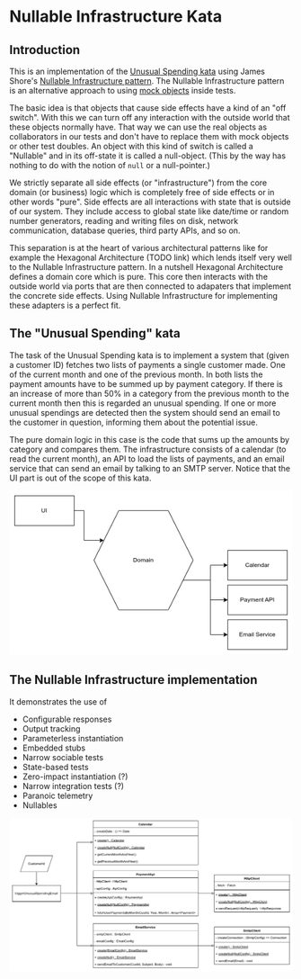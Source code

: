 # Nullable Infrastructure Kata

## Introduction

This is an implementation of the [Unusual Spending kata](https://github.com/testdouble/contributing-tests/wiki/Unusual-Spending-Kata)
using James Shore's [Nullable Infrastructure pattern](https://www.jamesshore.com/v2/projects/nullables).
The Nullable Infrastructure pattern is an alternative approach to using [mock
objects](https://martinfowler.com/articles/mocksArentStubs.html) inside tests.

The basic idea is that objects that cause side effects have a kind of an "off
switch". With this we can turn off any interaction with the outside world that
these objects normally have. That way we can use the real objects as
collaborators in our tests and don't have to replace them with mock objects or
other test doubles. An object with this kind of switch is called a "Nullable"
and in its off-state it is called a null-object. (This by the way has nothing to
do with the notion of `null` or a null-pointer.)

We strictly separate all side effects (or "infrastructure") from the core domain
(or business) logic which is completely free of side effects or in other words
"pure". Side effects are all interactions with state that is outside of our
system. They include access to global state like date/time or random number
generators, reading and writing files on disk, network communication, database
queries, third party APIs, and so on.

This separation is at the heart of various architectural patterns like for
example the Hexagonal Architecture (TODO link) which lends itself very well to
the Nullable Infrastructure pattern. In a nutshell Hexagonal Architecture
defines a domain core which is pure. This core then interacts with the outside
world via ports that are then connected to adapaters that implement the concrete
side effects. Using Nullable Infrastructure for implementing these adapters is a
perfect fit.

## The "Unusual Spending" kata

The task of the Unusual Spending kata is to implement a system that (given a
customer ID) fetches two lists of payments a single customer made. One of the
current month and one of the previous month. In both lists the payment amounts
have to be summed up by payment category. If there is an increase of more than
50% in a category from the previous month to the current month then this is
regarded an unusual spending. If one or more unusual spendings are detected then
the system should send an email to the customer in question, informing them
about the potential issue.

The pure domain logic in this case is the code that sums up the amounts by
category and compares them. The infrastructure consists of a calendar (to read
the current month), an API to load the lists of payments, and an email service
that can send an email by talking to an SMTP server. Notice that the UI part is
out of the scope of this kata.

[![Hexagon](./hexagon.png)](https://viewer.diagrams.net/?tags=%7B%7D&lightbox=1&highlight=0000ff&edit=_blank&layers=1&nav=1&title=Unusual%20Spending%20Hexagon.drawio#R%3Cmxfile%3E%3Cdiagram%20name%3D%22Page-1%22%20id%3D%22TCG4UKSa01HB5v_6KEIQ%22%3E7VfbbpwwEP0aHlNx3ctjs2zTSqmCtIqaPlrLBFwBRl6zQL%2B%2B9jIGXNpNmouWhz7hOR5f5pwZBixvkzc3nJTpVxZDZrl23FheaLmu43u%2BfCik7ZDlatUBCacxOg3Ajv4EBG1EKxrDwXAUjGWClia4Z0UBe2FghHNWm26PLDNPLUkCE2C3J9kU%2FUZjkXboKrAH%2FDPQJNUnOzbO5EQ7I3BISczqEeRtLW%2FDGRPdKG82kCnyNC%2Fduk9%2Fme0vxqEQz1lwtY7q6D6s7m6b7I6JNvRbcrXEu4lWBwyxjB9NxkXKElaQbDug15xVRQxqV1tag88tY6UEHQn%2BACFaFJNUgkkoFXmGs9BQ8TAaf1dbfVgGaIYNbn0yWjSm4SIDB1bxPZyJUacN4QmIM36YqYqA0QFI5g2wHARvpQOHjAh6NBOEYJ4lvd8ghRygGv%2BgzOoiyhTy6g%2BafmV02gTaHLQ5We1IqRkqGsxK0fV%2FRV%2Bt6GJWiuK%2BR5JVeFLIckKLidDy3V%2BqYQoNkfpJqkrgVF4C%2BIBGGpIBXdcpFbAryYm1WvZWU9ZH2oDulso%2BdMPgrApH4AKas7zhrKu7mO7aaNZDC%2Bxd0lH768E3p9qbU%2FG4T1XPywvBfWYhOLMqBHdSCPdfJoKZcjyR4G%2BQxL6Zw%2F40hx33Dzm8eK8U9ickbeRnZhETfnmqliZXTnBpsoIJWRFpcxWha3%2BMZpBcvzHWf%2BZfjLHFhLGt7EVq2Q74kUoqZsfZ%2Bv04k%2Bbwa3WaG%2F2gettf%3C%2Fdiagram%3E%3C%2Fmxfile%3E)

## The Nullable Infrastructure implementation

It demonstrates the use of

- Configurable responses
- Output tracking
- Parameterless instantiation
- Embedded stubs
- Narrow sociable tests
- State-based tests
- Zero-impact instantiation (?)
- Narrow integration tests (?)
- Paranoic telemetry
- Nullables

[![Class diagram](./class_diagram.png)](https://viewer.diagrams.net/?tags=%7B%7D&lightbox=1&highlight=0000ff&edit=_blank&layers=1&nav=1&title=Unusual%20Spending.drawio#R%3Cmxfile%3E%3Cdiagram%20name%3D%22Page-1%22%20id%3D%22Kcyi-Vj68U4RgMjqVgWU%22%3E7Zxbc5s4FIB%2FjWfSh%2BwY4%2Btj7CTb3Ul33Lid7u6bbGRQK5ArRGz31%2FcIxM3gW2LA29VMLnAQWOh8OhcdcMucuJvfOVo5H5iFaavTtjYt877V6Rhdswv%2FpGQbSQbDYSSwObFUo1QwIz%2BwEraVNCAW9nMNBWNUkFVeuGCehxciJ0Ocs3W%2B2ZLR%2FKeukI0LgtkC0aL0C7GEE0mHvXYqf4%2BJ7cSfbLTVERfFjZXAd5DF1hmR%2BdAyJ5wxEW25mwmmcvDicYnOe9xzNOkYx5445YQf7X8td%2Fgn%2Bjj98mn0%2BN7%2BeD%2F%2B%2BzbpnNjGd4wtGAC1y7hwmM08RB9S6ZizwLOwvGwb9tI2T4ytQGiA8CsWYqu0iQLBQOQIl6qj2LPupG5gd07Z4lskeiSUqmtGnZI92XuzSuSzgC9Uq%2FHzeGQ5c4K%2Ff9%2FMvnJj6z3Pb2NoELexODASg0QlwDJmLhZ8C%2BdxTJEgL%2Fl%2BIAWVnbRTp8JdoW2mwYoRT%2FiZK0%2BlABqo%2BdEZqPFXs8Ns7%2BjwSHvDyLWHjagH8V7mVlJRyMU5jBj%2FQ0ZK243eyEhGT69QQ0erQbX7T87V7qh70bl6aAhfEA3UMAhObBvzz17gB4jOVqA94tkPLiK0wFOelrVDBJ6tUKizNbj3PBl79fyCucCbjKioqU08hLkRSkZsnXpaY6hkTsbL9ttvn2Olw2cWhq%2BJOff6GdQ5dQaVztoaLNuhXmdGfRL4Ai7O%2F7AK4w9h1EpuwvAgSjFlNkcuDNoKcwLdwXz32DQ9cAzpJdngOAa9EOL9HYfdL0G8UxHipW6k96t7kdGpc8BskvlRgfkp2rpws3crUmR%2BTVyKPKmKJfNErCw5sogS24PtBZwaIi7RJJC%2F3KkDQqpovHAItZ7QlgVySHyBFt%2FivbHDOPkBl0WxtuAwF0qXnX6uxUyeqXTGsQ9tprGKjB3RB7TJNXxCvlCCBaMUrXwyT27DBW0Rb8wETPv63M%2Bu%2FzH6hclpjkomp9EfVoRFnPZmuLiVHy7EakIJDuOLlnkHf99nRDu4wO2LUI2cfcMTRpm0iR6L%2BIE5tyOKEaJ4KfYC5IMiIG54Ctvcd1PJsxoWKWJw7pKG09whloW90HYIJFCkaalWFWZBR3tj%2BIH7nbR%2F67V60PEJ7BvpPvzI5lxMmAf3gkioaAwYrbFE6XxCDs7E49jEmJxISdzu8plArxQStCIwUktiJ4zcpRKNyH5ECqo%2FlZq9iPQ69SFSbkeKiUCBAUpC3UYMxItbxqsAcEGVYaSgNP4pjAtujQIVZpEKs4QAiuaYTplPBGHy%2Bjxqu0PGMeXn6SaeA5GgqNAwDIanab0y51EMpFudsbQGnT6VNx7Ahi03FhwjgW8S%2B%2FAuMRnZKCQ6CbqSnKftSL2uZti0qzHKMuIDSP0VUHoj%2F2iurtk%2FGcaJDsqsKg3da6uWWCyczz7mihh%2FvP0AqYdzI9cE5HoAfF77H4x4tBUeSzFTi3p95MqRDDlT10mEGrgmgOs2HhEVLdmBFEpn3JVk3IPhTsZtGgUsOmUrvoZZWdDULU2mQjOUmJXHaE%2FbjDcEP8kEfEuiXQpHdTajmGjrLOrMLOp8tZckz6Vqr8wi9M9Mo9LwI%2BtRdJTbuAEpKbZUZkDKo9wzUdqbPmmw6o1m9xWH9uflNYM12AOWjz3rGX8PYHxuJDRqO0%2FSM%2FZXMKJYc1MzN2V5d73g9As6%2F8XKv%2FHMOFr%2FbfaZh5IJHD6TM8P8hSyKM1MnpLWUgLunLowZ%2FW5VZAxLE1LfLZSAZ64uAV8mshyczM3V1ICLkaWkBEsbslMFfsjKNCcXdvh7nkW9mkJw8UGjAgR6CePS5qHpSnD8ROHJSxgZG%2FEubziSgESnnY17nebLwcXF8uPrGRqoq3VPJ9eBqyOqbIl9nBRrvbkf6gzSxRCeTyx%2BNDxXD54F86%2Fy7b9wZ8ysbcrcC4PP11zVzJV5ogOsLO5JUsGUqwPpks6uayn3duMnV5sr98bh707eFLmrSfQSsQw1Y%2FNxE1KTCYzudx8kaWfP0nbmDQHRGYBdS4W4c8IbYzq9urTam64Qd84MgzMhcNYJ6QC4cQPSfIW4uNr7ugqxBqveCPj8VL1msMoW%2FuIKcZhLRYs%2BOlNqlJPmK8LFQuQEUWBEPmGt06TLkHFeEdIsOqXqapClTJSXICMPdA%2B%2FaXq0LymKWmlj8mpkzvmSomspSupa07Fk6PJKP7XCeIFcqDzOOLfUlAYcqZ%2FRAWvTtqMkEaq5EFD2xvJrEiFN1fVQ1XjBsnR9TlJlYzEJeBgfyjcI7zxLvlMojZMmpE5Cmq9A7l3MA0SmHL8QFviakUYZqbCaCLvpV7BG38KXfpGt%2BfAT%3C%2Fdiagram%3E%3C%2Fmxfile%3E)
